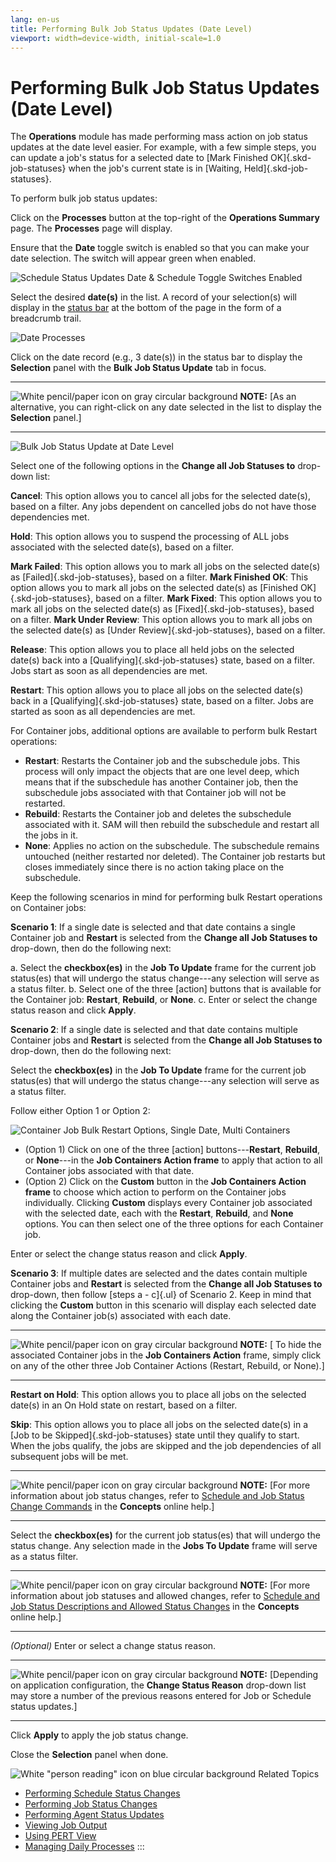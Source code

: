 ```yaml
---
lang: en-us
title: Performing Bulk Job Status Updates (Date Level)
viewport: width=device-width, initial-scale=1.0
---
```


# Performing Bulk Job Status Updates (Date Level)

The **Operations** module has made performing mass action on job status
updates at the date level easier. For example, with a few simple steps,
you can update a job's status for a selected date to [Mark Finished OK]{.skd-job-statuses} when the job's current state is in [Waiting,
Held]{.skd-job-statuses}.

To perform bulk job status updates:

Click on the **Processes** button at the top-right of the **Operations
Summary** page. The **Processes** page will display.

Ensure that the **Date** toggle switch is enabled so that you can make
your date selection. The switch will appear green when enabled.

![Schedule Status Updates Date & Schedule Toggle Switches Enabled](../../../Resources/Images/SM/Schedule-Status-Update_DateToggle.png "Schedule Status Updates Date Toggle Switch Enabled")

Select the desired **date(s)** in the list. A record of your
selection(s) will display in the [status bar](SM-UI-Layout.md#Status) at the bottom of the page in the form
of a breadcrumb trail.

![Date Processes](../../../Resources/Images/SM/Date-Processes.png "Date Processes")

Click on the date record (e.g., 3 date(s)) in the status bar to display
the **Selection** panel with the **Bulk Job Status Update** tab in
focus.

  -------------------------------------------------------------------------------------------------------------------------------- -------------------------------------------------------------------------------------------------------------------------------------
  ![White pencil/paper icon on gray circular background](../../../Resources/Images/note-icon(48x48).png "Note icon")   **NOTE:** [As an alternative, you can right-click on any date selected in the list to display the **Selection** panel.]
  -------------------------------------------------------------------------------------------------------------------------------- -------------------------------------------------------------------------------------------------------------------------------------

![Bulk Job Status Update at Date Level](../../../Resources/Images/SM/BulkUpdateOnDate.png "Bulk Job Status Update at Date Level")

Select one of the following options in the **Change all Job Statuses
to** drop-down list:

**Cancel**: This option allows you to cancel all jobs for the selected
date(s), based on a filter. Any jobs dependent on cancelled jobs do not
have those dependencies met.

**Hold**: This option allows you to suspend the processing of ALL jobs
associated with the selected date(s), based on a filter.

**Mark Failed**: This option allows you to mark all jobs on the selected
date(s) as [Failed]{.skd-job-statuses}, based on a filter.
**Mark Finished OK**: This option allows you to mark all jobs on the
selected date(s) as [Finished OK]{.skd-job-statuses}, based on a filter.
**Mark Fixed**: This option allows you to mark all jobs on the selected
date(s) as [Fixed]{.skd-job-statuses}, based on a filter.
**Mark Under Review**: This option allows you to mark all jobs on the
selected date(s) as [Under Review]{.skd-job-statuses}, based on a filter.

**Release**: This option allows you to place all held jobs on the
selected date(s) back into a [Qualifying]{.skd-job-statuses} state, based on a filter. Jobs start as soon as all dependencies are met.

**Restart**: This option allows you to place all jobs on the selected
date(s) back in a [Qualifying]{.skd-job-statuses} state, based on a filter. Jobs are started as soon as all dependencies are met.

For Container jobs, additional options are available to perform bulk
Restart operations:

- **Restart**: Restarts the Container job and the subschedule jobs.
    This process will only impact the objects that are one level deep,
    which means that if the subschedule has another Container job, then
    the subschedule jobs associated with that Container job will not be
    restarted.
- **Rebuild**: Restarts the Container job and deletes the subschedule
    associated with it. SAM will then rebuild the subschedule and
    restart all the jobs in it.
- **None**: Applies no action on the subschedule. The subschedule
    remains untouched (neither restarted nor deleted). The Container job
    restarts but closes immediately since there is no action taking
    place on the subschedule.

Keep the following scenarios in mind for performing bulk Restart
operations on Container jobs:

**Scenario 1**: If a single date is selected and that date contains a
single Container job and **Restart** is selected from the **Change all
Job Statuses to** drop-down, then do the following next:

a.  Select the **checkbox(es)** in the **Job To Update** frame for the
    current job status(es) that will undergo the status change---any
    selection will serve as a status filter.
b.  Select one of the three \[action\] buttons that is available for the     Container job: **Restart**, **Rebuild**, or **None**.
c.  Enter or select the change status reason and click **Apply**.

**Scenario 2**: If a single date is selected and that date contains
multiple Container jobs and **Restart** is selected from the **Change
all Job Statuses to** drop-down, then do the following next:

Select the **checkbox(es)** in the **Job To Update** frame for the
current job status(es) that will undergo the status change---any
selection will serve as a status filter.

Follow either Option 1 or Option 2:

![Container Job Bulk Restart Options, Single Date, Multi Containers](../../../Resources/Images/SM/ContainerJobBulkRestartOptions.png "Container Job Bulk Restart Options, Single Date, Multi Containers")

- (Option 1) Click on one of the three \[action\]     buttons---**Restart**, **Rebuild**, or **None**---in the **Job
    Containers Action frame** to apply that action to all Container jobs
    associated with that date.
- (Option 2) Click on the **Custom** button in the **Job Containers
    Action frame** to choose which action to perform on the Container
    jobs individually. Clicking **Custom** displays every Container job
    associated with the selected date, each with the **Restart**,
    **Rebuild**, and **None** options. You can then select one of the
    three options for each Container job.

Enter or select the change status reason and click **Apply**.

**Scenario 3**: If multiple dates are selected and the dates contain
multiple Container jobs and **Restart** is selected from the **Change
all Job Statuses to** drop-down, then follow [steps a - c]{.ul} of Scenario 2. Keep in mind that clicking the **Custom** button in this
scenario will display each selected date along the Container job(s)
associated with each date.

  -------------------------------------------------------------------------------------------------------------------------------- --------------------------------------------------------------------------------------------------------------------------------------------------------------------------------------------------
  ![White pencil/paper icon on gray circular background](../../../Resources/Images/note-icon(48x48).png "Note icon")   **NOTE:** [ To hide the associated Container jobs in the **Job Containers Action** frame, simply click on any of the other three Job Container Actions (Restart, Rebuild, or None).]
  -------------------------------------------------------------------------------------------------------------------------------- --------------------------------------------------------------------------------------------------------------------------------------------------------------------------------------------------

**Restart on Hold**: This option allows you to place all jobs on the
selected date(s) in an On Hold state on restart, based on a filter.

**Skip**: This option allows you to place all jobs on the selected
date(s) in a [Job to be Skipped]{.skd-job-statuses} state until they qualify to start. When the jobs qualify, the jobs are skipped and the
job dependencies of all subsequent jobs will be met.

  -------------------------------------------------------------------------------------------------------------------------------- -------------------------------------------------------------------------------------------------------------------------------------------------------------------------------------------------------------------------------------------------
  ![White pencil/paper icon on gray circular background](../../../Resources/Images/note-icon(48x48).png "Note icon")   **NOTE:** [For more information about job status changes, refer to [Schedule and Job Status Change Commands](../../../operations/status-change-commands.md) in the **Concepts** online help.]
  -------------------------------------------------------------------------------------------------------------------------------- -------------------------------------------------------------------------------------------------------------------------------------------------------------------------------------------------------------------------------------------------

Select the **checkbox(es)** for the current job status(es) that will
undergo the status change. Any selection made in the **Jobs To Update**
frame will serve as a status filter.

  -------------------------------------------------------------------------------------------------------------------------------- ----------------------------------------------------------------------------------------------------------------------------------------------------------------------------------------------------------------------------------------------------------------------------------
  ![White pencil/paper icon on gray circular background](../../../Resources/Images/note-icon(48x48).png "Note icon")   **NOTE:** [For more information about job statuses and allowed changes, refer to [Schedule and Job Status Descriptions and Allowed Status Changes](../../../operations/status-descriptions.md) in the **Concepts** online help.]
  -------------------------------------------------------------------------------------------------------------------------------- ----------------------------------------------------------------------------------------------------------------------------------------------------------------------------------------------------------------------------------------------------------------------------------

*(Optional)* Enter or select a change status reason.

  -------------------------------------------------------------------------------------------------------------------------------- ----------------------------------------------------------------------------------------------------------------------------------------------------------------------------------------------------
  ![White pencil/paper icon on gray circular background](../../../Resources/Images/note-icon(48x48).png "Note icon")   **NOTE:** [Depending on application configuration, the **Change Status Reason** drop-down list may store a number of the previous reasons entered for Job or Schedule status updates.]
  -------------------------------------------------------------------------------------------------------------------------------- ----------------------------------------------------------------------------------------------------------------------------------------------------------------------------------------------------

Click **Apply** to apply the job status change.

Close the **Selection** panel when done.

![White "person reading" icon on blue circular background](../../../Resources/Images/moreinfo-icon(48x48).png "More Info icon")
Related Topics

- [Performing Schedule Status     Changes](Performing-Schedule-Status-Changes.md)
- [Performing Job Status     Changes](Performing-Job-Status-Changes.md)
- [Performing Agent Status     Updates](Performing-Agent-Status-Updates.md)
- [Viewing Job Output](Viewing-Job-Output.md)
- [Using PERT View](Using-PERT-View.md)
- [Managing Daily Processes](Managing-Daily-Processes.md)
:::
